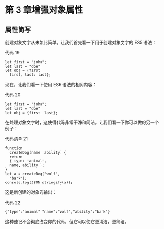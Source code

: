 # 第 3 章增强对象属性

## 属性简写

创建对象文字从未如此简单。让我们首先看一下用于创建对象文字的 ES5 语法：

代码 19

```
let first = "john";
let last = "doe";
let obj = {first:
  first, last: last};

```

现在，让我们看一下使用 ES6 语法的相同内容：

代码 20

```
let first = "john";
let last = "doe";
let obj = {first, last};

```

在处理对象文字时，这使得代码非常干净和简洁。让我们看一下你可以做的另一个例子：

代码清单 21

```
function
  createDog(name, ability) {
  return
  { type: "animal",
  name, ability };
}
let a = createDog("wolf",
  "bark");
console.log(JSON.stringify(a));      

```

这是新创建的对象的输出：

代码 22

```
{"type":"animal","name":"wolf","ability":"bark"}

```

这种速记不会彻底改变你的代码，但它可以使它更清洁，更简洁。